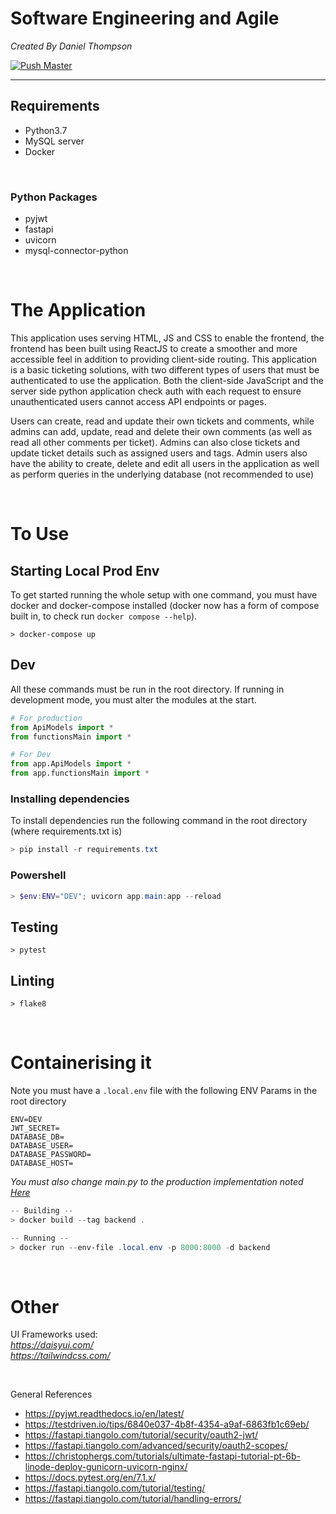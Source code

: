 
# Software Engineering and Agile

*Created By Daniel Thompson*

[![Push Master](https://github.com/danielth-uk/QAC020X328K/actions/workflows/push_master.yaml/badge.svg?branch=master)](https://github.com/danielth-uk/QAC020X328K/actions/workflows/push_master.yaml)

<hr/>


## Requirements

- Python3.7
- MySQL server
- Docker

<br />

### Python Packages 
- pyjwt
- fastapi
- uvicorn
- mysql-connector-python

<br />

# The Application


This application uses serving HTML, JS and CSS to enable the frontend, the frontend has been built using ReactJS to create a smoother and more accessible feel in addition to providing client-side routing. This application is a basic ticketing solutions, with two different types of users that must be authenticated to use the application. Both the client-side JavaScript and the server side python application check auth with each request to ensure unauthenticated users cannot access API endpoints or pages.

Users can create, read and update their own tickets and comments, while admins can add, update, read and delete their own comments (as well as read all other comments per ticket). Admins can also close tickets and update ticket details such as assigned users and tags. Admin users also have the ability to create, delete and edit all users in the application as well as perform queries in the underlying database (not recommended to use)


<br />

# To Use 

## Starting Local Prod Env

To get started running the whole setup with one command, you must have docker and docker-compose installed (docker now has a form of compose built in, to check run `docker compose --help`).

```
> docker-compose up
```

## Dev

All these commands must be run in the root directory. If running in development mode, you must alter the modules at the start.

``` python
# For production
from ApiModels import *
from functionsMain import *

# For Dev
from app.ApiModels import *
from app.functionsMain import *
```

### Installing dependencies

To install dependencies run the following command in the root directory (where requirements.txt is)

```powershell
> pip install -r requirements.txt
```


### Powershell
``` powershell
> $env:ENV="DEV"; uvicorn app.main:app --reload
```

## Testing
```
> pytest
```

## Linting
```
> flake8
```

<br />

# Containerising it

Note you must have a `.local.env` file with the following ENV Params in the root directory

```ENV
ENV=DEV
JWT_SECRET=
DATABASE_DB=
DATABASE_USER=
DATABASE_PASSWORD=
DATABASE_HOST=
```

*You must also change main.py to the production implementation noted [Here](#dev)*

``` powershell
-- Building --
> docker build --tag backend .

-- Running --
> docker run --env-file .local.env -p 8000:8000 -d backend
```

<br />

# Other
UI Frameworks used:
<br />
*https://daisyui.com/*  
*https://tailwindcss.com/*

<br />

General References
* https://pyjwt.readthedocs.io/en/latest/
* https://testdriven.io/tips/6840e037-4b8f-4354-a9af-6863fb1c69eb/
* https://fastapi.tiangolo.com/tutorial/security/oauth2-jwt/
* https://fastapi.tiangolo.com/advanced/security/oauth2-scopes/
* https://christophergs.com/tutorials/ultimate-fastapi-tutorial-pt-6b-linode-deploy-gunicorn-uvicorn-nginx/
* https://docs.pytest.org/en/7.1.x/
* https://fastapi.tiangolo.com/tutorial/testing/
* https://fastapi.tiangolo.com/tutorial/handling-errors/
